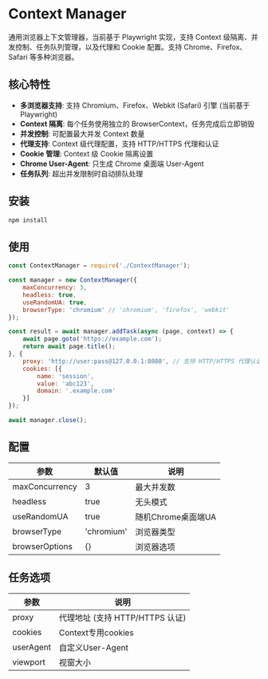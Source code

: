 # Context Manager

通用浏览器上下文管理器，当前基于 Playwright 实现，支持 Context 级隔离、并发控制、任务队列管理，以及代理和 Cookie 配置。支持 Chrome、Firefox、Safari 等多种浏览器。

## 核心特性

- **多浏览器支持**: 支持 Chromium、Firefox、Webkit (Safari) 引擎 (当前基于 Playwright)
- **Context 隔离**: 每个任务使用独立的 BrowserContext，任务完成后立即销毁
- **并发控制**: 可配置最大并发 Context 数量
- **代理支持**: Context 级代理配置，支持 HTTP/HTTPS 代理和认证
- **Cookie 管理**: Context 级 Cookie 隔离设置
- **Chrome User-Agent**: 只生成 Chrome 桌面端 User-Agent
- **任务队列**: 超出并发限制时自动排队处理

## 安装

```bash
npm install
```

## 使用

```javascript
const ContextManager = require('./ContextManager');

const manager = new ContextManager({
    maxConcurrency: 3,
    headless: true,
    useRandomUA: true,
    browserType: 'chromium' // 'chromium', 'firefox', 'webkit'
});

const result = await manager.addTask(async (page, context) => {
    await page.goto('https://example.com');
    return await page.title();
}, {
    proxy: 'http://user:pass@127.0.0.1:8080', // 支持 HTTP/HTTPS 代理认证
    cookies: [{
        name: 'session',
        value: 'abc123',
        domain: '.example.com'
    }]
});

await manager.close();
```

## 配置

| 参数 | 默认值 | 说明 |
|-----|--------|------|
| maxConcurrency | 3 | 最大并发数 |
| headless | true | 无头模式 |  
| useRandomUA | true | 随机Chrome桌面端UA |
| browserType | 'chromium' | 浏览器类型 |
| browserOptions | {} | 浏览器选项 |

## 任务选项

| 参数 | 说明 |
|-----|------|
| proxy | 代理地址 (支持 HTTP/HTTPS 认证) |
| cookies | Context专用cookies |
| userAgent | 自定义User-Agent |
| viewport | 视窗大小 |